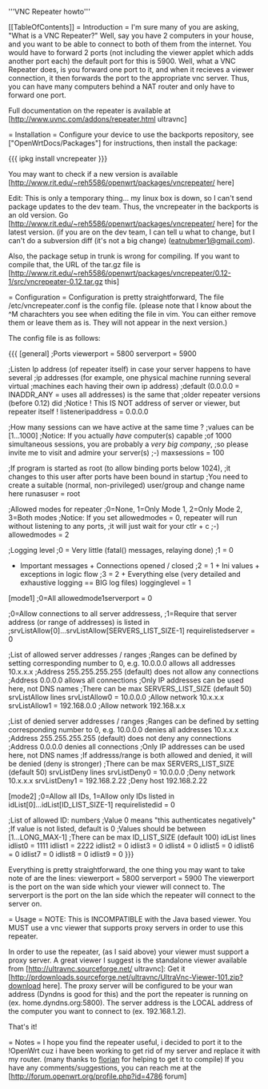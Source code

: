 '''VNC Repeater howto'''

\[\[TableOfContents\]\] = Introduction = I'm sure many of you are
asking, "What is a VNC Repeater?" Well, say you have 2 computers in your
house, and you want to be able to connect to both of them from the
internet. You would have to forward 2 ports (not including the viewer
applet which adds another port each) the default port for this is 5900.
Well, what a VNC Repeater does, is you forward one port to it, and when
it recieves a viewer connection, it then forwards the port to the
appropriate vnc server. Thus, you can have many computers behind a NAT
router and only have to forward one port.

Full documentation on the repeater is available at
\[<http://www.uvnc.com/addons/repeater.html> ultravnc\]

= Installation = Configure your device to use the backports repository,
see \["OpenWrtDocs/Packages"\] for instructions, then install the
package:

{{{ ipkg install vncrepeater }}}

You may want to check if a new version is available
\[<http://www.rit.edu/~reh5586/openwrt/packages/vncrepeater/> here\]

Edit: This is only a temporary thing... my linux box is down, so I can't
send package updates to the dev team. Thus, the vncrepeater in the
backports is an old version. Go
\[<http://www.rit.edu/~reh5586/openwrt/packages/vncrepeater/> here\] for
the latest version. (if you are on the dev team, I can tell u what to
change, but I can't do a subversion diff (it's not a big change)
(<eatnubmer1@gmail.com>).

Also, the package setup in trunk is wrong for compiling. If you want to
compile that, the URL of the tar.gz file is
\[<http://www.rit.edu/~reh5586/openwrt/packages/vncrepeater/0.12-1/src/vncrepeater-0.12.tar.gz>
this\]

= Configuration = Configuration is pretty straightforward, The file
/etc/vncrepeater.conf is the config file. (please note that I know about
the \^M charachters you see when editing the file in vim. You can either
remove them or leave them as is. They will not appear in the next
version.)

The config file is as follows:

{{{ \[general\] ;Ports viewerport = 5800 serverport = 5900

;Listen Ip address (of repeater itself) in case your server happens to
have several ;ip addresses (for example, one physical machine running
several virtual ;machines each having their own ip address) ;default
(0.0.0.0 = INADDR\_ANY = uses all addresses) is the same that ;older
repeater versions (before 0.12) did ;Notice ! This IS NOT address of
server or viewer, but repeater itself ! listeneripaddress = 0.0.0.0

;How many sessions can we have active at the same time ? ;values can be
\[1...1000\] ;Notice: If you actually *have* computer(s) capable ;of
1000 simultaneous sessions, you are probably a *very big company*, ;so
please invite me to visit and admire your server(s) ;-) maxsessions =
100

;If program is started as root (to allow binding ports below 1024), ;it
changes to this user after ports have been bound in startup ;You need to
create a suitable (normal, non-privileged) user/group and change name
here runasuser = root

;Allowed modes for repeater ;0=None, 1=Only Mode 1, 2=Only Mode 2,
3=Both modes ;Notice: If you set allowedmodes = 0, repeater will run
without listening to any ports, ;it will just wait for your ctlr + c ;-)
allowedmodes = 2

;Logging level ;0 = Very little (fatal() messages, relaying done) ;1 = 0
+ Important messages + Connections opened / closed ;2 = 1 + Ini values +
exceptions in logic flow ;3 = 2 + Everything else (very detailed and
exhaustive logging == BIG log files) logginglevel = 1

\[mode1\] ;0=All allowedmode1serverport = 0

;0=Allow connections to all server addressess, ;1=Require that server
address (or range of addresses) is listed in
;srvListAllow\[0\]...srvListAllow\[SERVERS\_LIST\_SIZE-1\]
requirelistedserver = 0

;List of allowed server addresses / ranges ;Ranges can be defined by
setting corresponding number to 0, e.g. 10.0.0.0 allows all addresses
10.x.x.x ;Address 255.255.255.255 (default) does not allow any
connections ;Address 0.0.0.0 allows all connections ;Only IP addresses
can be used here, not DNS names ;There can be max SERVERS\_LIST\_SIZE
(default 50) srvListAllow lines srvListAllow0 = 10.0.0.0 ;Allow network
10.x.x.x srvListAllow1 = 192.168.0.0 ;Allow network 192.168.x.x

;List of denied server addresses / ranges ;Ranges can be defined by
setting corresponding number to 0, e.g. 10.0.0.0 denies all addresses
10.x.x.x ;Address 255.255.255.255 (default) does not deny any
connections ;Address 0.0.0.0 denies all connections ;Only IP addresses
can be used here, not DNS names ;If addresss/range is both allowed and
denied, it will be denied (deny is stronger) ;There can be max
SERVERS\_LIST\_SIZE (default 50) srvListDeny lines srvListDeny0 =
10.0.0.0 ;Deny network 10.x.x.x srvListDeny1 = 192.168.2.22 ;Deny host
192.168.2.22

\[mode2\] ;0=Allow all IDs, 1=Allow only IDs listed in
idList\[0\]...idList\[ID\_LIST\_SIZE-1\] requirelistedid = 0

;List of allowed ID: numbers ;Value 0 means "this authenticates
negatively" ;If value is not listed, default is 0 ;Values should be
between \[1...LONG\_MAX-1\] ;There can be max ID\_LIST\_SIZE (default
100) idList lines idlist0 = 1111 idlist1 = 2222 idlist2 = 0 idlist3 = 0
idlist4 = 0 idlist5 = 0 idlist6 = 0 idlist7 = 0 idlist8 = 0 idlist9 = 0
}}}

Everything is pretty straightforward, the one thing you may want to take
note of are the lines: viewerport = 5800 serverport = 5900 The
viewerport is the port on the wan side which your viewer will connect
to. The serverport is the port on the lan side which the repeater will
connect to the server on.

= Usage = NOTE: This is INCOMPATIBLE with the Java based viewer. You
MUST use a vnc viewer that supports proxy servers in order to use this
repeater.

In order to use the repeater, (as I said above) your viewer must support
a proxy server. A great viewer I suggest is the standalone viewer
available from \[<http://ultravnc.sourceforge.net/> ultravnc\]: Get it
\[<http://prdownloads.sourceforge.net/ultravnc/UltraVnc-Viewer-101.zip?download>
here\]. The proxy server will be configured to be your wan address
(Dyndns is good for this) and the port the repeater is running on (ex.
home.dyndns.org:5800). The server address is the LOCAL address of the
computer you want to connect to (ex. 192.168.1.2).

That's it!

= Notes = I hope you find the repeater useful, i decided to port it to
the !OpenWrt cuz i have been working to get rid of my server and replace
it with my router. (many thanks to [florian]() for helping to get it to
compile) If you have any comments/suggestions, you can reach me at the
\[<http://forum.openwrt.org/profile.php?id=4786> forum\]
